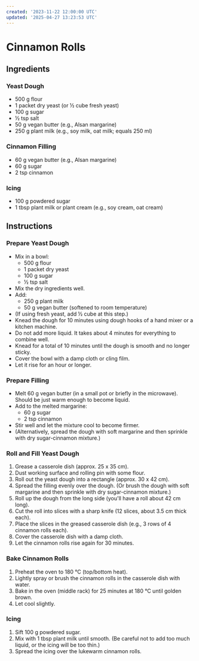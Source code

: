 ```yaml
---
created: '2023-11-22 12:00:00 UTC'
updated: '2025-04-27 13:23:53 UTC'
---
```


# Cinnamon Rolls

## Ingredients
### Yeast Dough
- 500 g flour
- 1 packet dry yeast (or ½ cube fresh yeast)
- 100 g sugar
- ½ tsp salt
- 50 g vegan butter (e.g., Alsan margarine)
- 250 g plant milk (e.g., soy milk, oat milk; equals 250 ml)

### Cinnamon Filling
- 60 g vegan butter (e.g., Alsan margarine)
- 60 g sugar
- 2 tsp cinnamon

### Icing
- 100 g powdered sugar
- 1 tbsp plant milk or plant cream (e.g., soy cream, oat cream)

## Instructions
### Prepare Yeast Dough
- Mix in a bowl:
   - 500 g flour
   - 1 packet dry yeast
   - 100 g sugar
   - ½ tsp salt
- Mix the dry ingredients well.
- Add:
   - 250 g plant milk
   - 50 g vegan butter (softened to room temperature)
- (If using fresh yeast, add ½ cube at this step.)
- Knead the dough for 10 minutes using dough hooks of a hand mixer or a kitchen machine.
- Do not add more liquid.
    It takes about 4 minutes for everything to combine well.
- Knead for a total of 10 minutes until the dough is smooth and no longer sticky.
- Cover the bowl with a damp cloth or cling film.
- Let it rise for an hour or longer.

### Prepare Filling
- Melt 60 g vegan butter (in a small pot or briefly in the microwave).
    Should be just warm enough to become liquid.
- Add to the melted margarine:
   - 60 g sugar
   - 2 tsp cinnamon
- Stir well and let the mixture cool to become firmer.
- (Alternatively, spread the dough with soft margarine and then sprinkle with dry sugar-cinnamon mixture.)

### Roll and Fill Yeast Dough
1. Grease a casserole dish (approx. 25 x 35 cm).
2. Dust working surface and rolling pin with some flour.
3. Roll out the yeast dough into a rectangle (approx. 30 x 42 cm).
4. Spread the filling evenly over the dough. (Or brush the dough with soft margarine and then sprinkle with dry sugar-cinnamon mixture.)
5. Roll up the dough from the long side (you'll have a roll about 42 cm long).
6. Cut the roll into slices with a sharp knife (12 slices, about 3.5 cm thick each).
7. Place the slices in the greased casserole dish (e.g., 3 rows of 4 cinnamon rolls each).
8. Cover the casserole dish with a damp cloth.
9. Let the cinnamon rolls rise again for 30 minutes.

### Bake Cinnamon Rolls
1. Preheat the oven to 180 °C (top/bottom heat).
2. Lightly spray or brush the cinnamon rolls in the casserole dish with water.
3. Bake in the oven (middle rack) for 25 minutes at 180 °C until golden brown.
4. Let cool slightly.

### Icing
1. Sift 100 g powdered sugar.
2. Mix with 1 tbsp plant milk until smooth. (Be careful not to add too much liquid, or the icing will be too thin.)
3. Spread the icing over the lukewarm cinnamon rolls.

